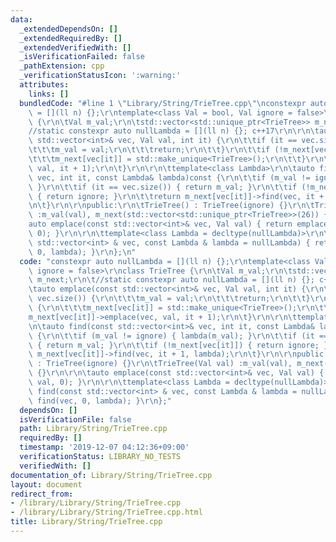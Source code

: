 ```yaml
---
data:
  _extendedDependsOn: []
  _extendedRequiredBy: []
  _extendedVerifiedWith: []
  _isVerificationFailed: false
  _pathExtension: cpp
  _verificationStatusIcon: ':warning:'
  attributes:
    links: []
  bundledCode: "#line 1 \"Library/String/TrieTree.cpp\"\nconstexpr auto nullLambda\
    \ = [](ll n) {};\r\ntemplate<class Val = bool, Val ignore = false>\r\nclass TrieTree\
    \ {\r\n\tVal m_val;\r\n\tstd::vector<std::unique_ptr<TrieTree>> m_next;\r\n\t\
    //static constexpr auto nullLambda = [](ll n) {}; c++17\r\n\r\n\tauto emplace(const\
    \ std::vector<int>& vec, Val val, int it) {\r\n\t\tif (it == vec.size()) {\r\n\
    \t\t\tm_val = val;\r\n\t\t\treturn;\r\n\t\t}\r\n\t\tif (!m_next[vec[it]]) {\r\n\
    \t\t\tm_next[vec[it]] = std::make_unique<TrieTree>();\r\n\t\t}\r\n\t\tm_next[vec[it]]->emplace(vec,\
    \ val, it + 1);\r\n\t}\r\n\r\n\ttemplate<class Lambda>\r\n\tauto find(const std::vector<int>&\
    \ vec, int it, const Lambda& lambda)const {\r\n\t\tif (m_val != ignore) { lambda(m_val);\
    \ }\r\n\t\tif (it == vec.size()) { return m_val; }\r\n\t\tif (!m_next[vec[it]])\
    \ { return ignore; }\r\n\t\treturn m_next[vec[it]]->find(vec, it + 1, lambda);\r\
    \n\t}\r\n\r\npublic:\r\n\tTrieTree() : TrieTree(ignore) {}\r\n\tTrieTree(Val val)\
    \ :m_val(val), m_next(std::vector<std::unique_ptr<TrieTree>>(26)) {}\r\n\r\n\t\
    auto emplace(const std::vector<int>& vec, Val val) { return emplace(vec, val,\
    \ 0); }\r\n\r\n\ttemplate<class Lambda = decltype(nullLambda)>\r\n\tauto find(const\
    \ std::vector<int> & vec, const Lambda & lambda = nullLambda) { return find(vec,\
    \ 0, lambda); }\r\n};\n"
  code: "constexpr auto nullLambda = [](ll n) {};\r\ntemplate<class Val = bool, Val\
    \ ignore = false>\r\nclass TrieTree {\r\n\tVal m_val;\r\n\tstd::vector<std::unique_ptr<TrieTree>>\
    \ m_next;\r\n\t//static constexpr auto nullLambda = [](ll n) {}; c++17\r\n\r\n\
    \tauto emplace(const std::vector<int>& vec, Val val, int it) {\r\n\t\tif (it ==\
    \ vec.size()) {\r\n\t\t\tm_val = val;\r\n\t\t\treturn;\r\n\t\t}\r\n\t\tif (!m_next[vec[it]])\
    \ {\r\n\t\t\tm_next[vec[it]] = std::make_unique<TrieTree>();\r\n\t\t}\r\n\t\t\
    m_next[vec[it]]->emplace(vec, val, it + 1);\r\n\t}\r\n\r\n\ttemplate<class Lambda>\r\
    \n\tauto find(const std::vector<int>& vec, int it, const Lambda& lambda)const\
    \ {\r\n\t\tif (m_val != ignore) { lambda(m_val); }\r\n\t\tif (it == vec.size())\
    \ { return m_val; }\r\n\t\tif (!m_next[vec[it]]) { return ignore; }\r\n\t\treturn\
    \ m_next[vec[it]]->find(vec, it + 1, lambda);\r\n\t}\r\n\r\npublic:\r\n\tTrieTree()\
    \ : TrieTree(ignore) {}\r\n\tTrieTree(Val val) :m_val(val), m_next(std::vector<std::unique_ptr<TrieTree>>(26))\
    \ {}\r\n\r\n\tauto emplace(const std::vector<int>& vec, Val val) { return emplace(vec,\
    \ val, 0); }\r\n\r\n\ttemplate<class Lambda = decltype(nullLambda)>\r\n\tauto\
    \ find(const std::vector<int> & vec, const Lambda & lambda = nullLambda) { return\
    \ find(vec, 0, lambda); }\r\n};"
  dependsOn: []
  isVerificationFile: false
  path: Library/String/TrieTree.cpp
  requiredBy: []
  timestamp: '2019-12-07 04:12:36+09:00'
  verificationStatus: LIBRARY_NO_TESTS
  verifiedWith: []
documentation_of: Library/String/TrieTree.cpp
layout: document
redirect_from:
- /library/Library/String/TrieTree.cpp
- /library/Library/String/TrieTree.cpp.html
title: Library/String/TrieTree.cpp
---
```

